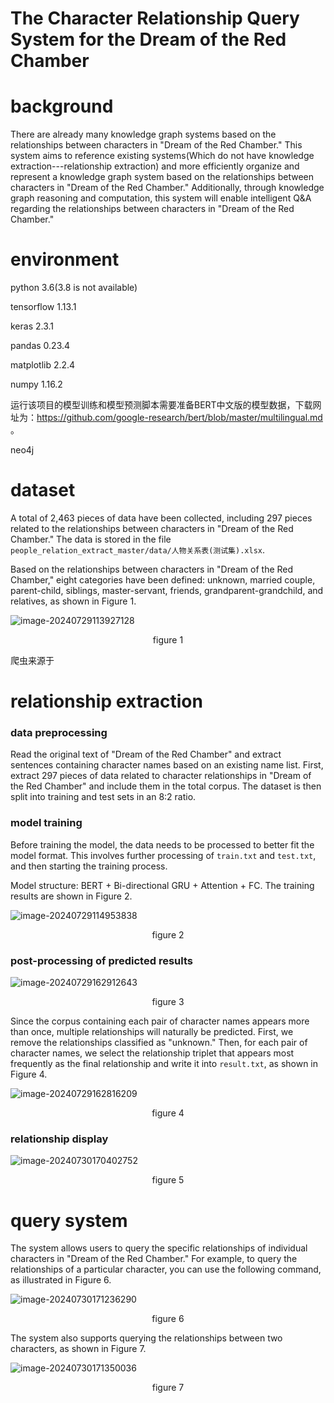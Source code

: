 # The Character Relationship Query System for the Dream of the Red Chamber  

# background

There are already many knowledge graph systems based on the relationships between characters in "Dream of the Red Chamber." This system aims to reference existing systems(Which do not have knowledge extraction---relationship extraction) and more efficiently organize and represent a knowledge graph system based on the relationships between characters in "Dream of the Red Chamber." Additionally, through knowledge graph reasoning and computation, this system will enable intelligent Q&A regarding the relationships between characters in "Dream of the Red Chamber."

# environment

python 3.6(3.8 is not available)

tensorflow 1.13.1

keras 2.3.1

pandas 0.23.4

matplotlib 2.2.4

numpy 1.16.2

运行该项目的模型训练和模型预测脚本需要准备BERT中文版的模型数据，下载网址为：https://github.com/google-research/bert/blob/master/multilingual.md 。

neo4j

# dataset

 A total of 2,463 pieces of data have been collected, including 297 pieces related to the relationships between characters in "Dream of the Red Chamber." The data is stored in the file `people_relation_extract_master/data/人物关系表(测试集).xlsx`.

Based on the relationships between characters in "Dream of the Red Chamber," eight categories have been defined: unknown, married couple, parent-child, siblings, master-servant, friends, grandparent-grandchild, and relatives, as shown in Figure 1.

![image-20240729113927128](C:\Users\LHY\AppData\Roaming\Typora\typora-user-images\image-20240729113927128.png)

<center>figure 1</center>

爬虫来源于

# relationship extraction

### data preprocessing

Read the original text of "Dream of the Red Chamber" and extract sentences containing character names based on an existing name list. First, extract 297 pieces of data related to character relationships in "Dream of the Red Chamber" and include them in the total corpus. The dataset is then split into training and test sets in an 8:2 ratio.

### model training

Before training the model, the data needs to be processed to better fit the model format. This involves further processing of `train.txt` and `test.txt`, and then starting the training process.

Model structure: BERT + Bi-directional GRU + Attention + FC. The training results are shown in Figure 2.

![image-20240729114953838](C:\Users\LHY\AppData\Roaming\Typora\typora-user-images\image-20240729114953838.png)

<center>figure 2</center>

### post-processing of predicted results

![image-20240729162912643](C:\Users\LHY\AppData\Roaming\Typora\typora-user-images\image-20240729162912643.png)

<center>figure 3</center>

Since the corpus containing each pair of character names appears more than once, multiple relationships will naturally be predicted. First, we remove the relationships classified as "unknown." Then, for each pair of character names, we select the relationship triplet that appears most frequently as the final relationship and write it into `result.txt`, as shown in Figure 4.

![image-20240729162816209](C:\Users\LHY\AppData\Roaming\Typora\typora-user-images\image-20240729162816209.png)

<center>figure 4</center>

### relationship display

![image-20240730170402752](C:\Users\LHY\AppData\Roaming\Typora\typora-user-images\image-20240730170402752.png)

<center>figure 5</center>

# query system

 The system allows users to query the specific relationships of individual characters in "Dream of the Red Chamber." For example, to query the relationships of a particular character, you can use the following command, as illustrated in Figure 6.

![image-20240730171236290](C:\Users\LHY\AppData\Roaming\Typora\typora-user-images\image-20240730171236290.png)

<center>figure 6</center>

The system also supports querying the relationships between two characters, as shown in Figure 7.

![image-20240730171350036](C:\Users\LHY\AppData\Roaming\Typora\typora-user-images\image-20240730171350036.png)

<center>figure 7</center>
